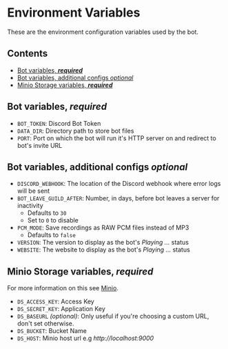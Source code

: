 # Environment Variables

These are the environment configuration variables used by the bot.

<!-- START doctoc generated TOC please keep comment here to allow auto update -->
<!-- DON'T EDIT THIS SECTION, INSTEAD RE-RUN doctoc TO UPDATE -->
## Contents

- [Bot variables, **_required_**](#bot-variables-_required_)
- [Bot variables, additional configs _optional_](#bot-variables-additional-configs-_optional_)
- [Minio Storage variables, **_required_**](#minio-storage-variables-_required_)

<!-- END doctoc generated TOC please keep comment here to allow auto update -->

## Bot variables, **_required_**

- `BOT_TOKEN`: Discord Bot Token
- `DATA_DIR`: Directory path to store bot files
- `PORT`: Port on which the bot will run it's HTTP server on and redirect to bot's invite URL

## Bot variables, additional configs _optional_

- `DISCORD_WEBHOOK`: The location of the Discord webhook where error logs will be sent
- `BOT_LEAVE_GUILD_AFTER`: Number, in days, before bot leaves a server for inactivity
  - Defaults to `30`
  - Set to `0` to disable
- `PCM_MODE`: Save recordings as RAW PCM files instead of MP3
  - Defaults to `false`
- `VERSION`: The version to display as the bot's _Playing ..._ status
- `WEBSITE`: The website to display as the bot's _Playing ..._ status

## Minio Storage variables, **_required_**

For more information on this see [Minio](https://www.minio.io/).

- `DS_ACCESS_KEY`: Access Key
- `DS_SECRET_KEY`: Application Key
- `DS_BASEURL` _(optional)_: Only useful if you're choosing a custom URL, don't set otherwise.
- `DS_BUCKET`: Bucket Name
- `DS_HOST`: Minio host url e.g _http://localhost:9000_

